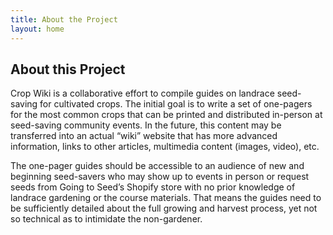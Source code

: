 ```yaml
---
title: About the Project
layout: home
---
```


## About this Project
Crop Wiki is a collaborative effort to compile guides on landrace seed-saving for cultivated crops. The initial goal is to write a set of one-pagers for the most common crops that can be printed and distributed in-person at seed-saving community events. In the future, this content may be transferred into an actual “wiki” website that has more advanced information, links to other articles, multimedia content (images, video), etc.

The one-pager guides should be accessible to an audience of new and beginning seed-savers who may show up to events in person or request seeds from Going to Seed’s Shopify store with no prior knowledge of landrace gardening or the course materials. That means the guides need to be sufficiently detailed about the full growing and harvest process, yet not so technical as to intimidate the non-gardener.
